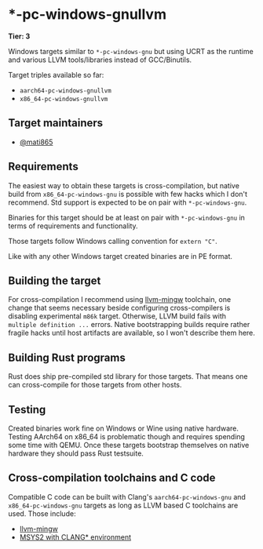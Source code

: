 # \*-pc-windows-gnullvm

**Tier: 3**

Windows targets similar to `*-pc-windows-gnu` but using UCRT as the runtime and various LLVM tools/libraries instead of GCC/Binutils.

Target triples available so far:
- `aarch64-pc-windows-gnullvm`
- `x86_64-pc-windows-gnullvm`

## Target maintainers

- [@mati865](https://github.com/mati865)

## Requirements

The easiest way to obtain these targets is cross-compilation, but native build from `x86_64-pc-windows-gnu` is possible with few hacks which I don't recommend.
Std support is expected to be on pair with `*-pc-windows-gnu`.

Binaries for this target should be at least on pair with `*-pc-windows-gnu` in terms of requirements and functionality.

Those targets follow Windows calling convention for `extern "C"`.

Like with any other Windows target created binaries are in PE format.

## Building the target

For cross-compilation I recommend using [llvm-mingw](https://github.com/mstorsjo/llvm-mingw) toolchain, one change that seems necessary beside configuring cross-compilers is disabling experimental `m86k` target. Otherwise, LLVM build fails with `multiple definition ...` errors.
Native bootstrapping builds require rather fragile hacks until host artifacts are available, so I won't describe them here.

## Building Rust programs

Rust does ship pre-compiled std library for those targets. That means one can cross-compile for those targets from other hosts.

## Testing

Created binaries work fine on Windows or Wine using native hardware. Testing AArch64 on x86_64 is problematic though and requires spending some time with QEMU.
Once these targets bootstrap themselves on native hardware they should pass Rust testsuite.

## Cross-compilation toolchains and C code

Compatible C code can be built with Clang's `aarch64-pc-windows-gnu` and `x86_64-pc-windows-gnu` targets as long as LLVM based C toolchains are used.
Those include:
- [llvm-mingw](https://github.com/mstorsjo/llvm-mingw)
- [MSYS2 with CLANG* environment](https://www.msys2.org/docs/environments)
